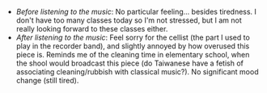 * *Before listening to the music*: No particular feeling... besides tiredness. I don't have too many classes today so I'm not stressed, but I am not really looking forward to these classes either.
* *After listening to the music*: Feel sorry for the cellist (the part I used to play in the recorder band), and slightly annoyed by how overused this piece is. 
	Reminds me of the cleaning time in elementary school, when the shool would broadcast this piece (do Taiwanese have a fetish of associating cleaning/rubbish with classical music?). 
	No significant mood change (still tired).